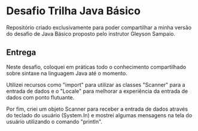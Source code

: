 # Desafio Trilha Java Básico

Repositório criado exclusivamente para poder compartilhar a minha versão do desafio de Java Básico proposto pelo instrutor Gleyson Sampaio.

## Entrega

Neste desafio, coloquei em práticas todo o conhecimento compartilhado sobre sintaxe na linguagem Java até o momento.

Utilizei recursos como "import" para utilizar as classes "Scanner" para a entrada de dados e o "Locale" para melhorar a experiência da entrada de dados com ponto flutuante.

Por fim, criei um objeto Scanner para receber a entrada de dados através do teclado do usuário (System.In) e mostrei algumas mensagens na tela do usuário utilizando o comando "println".
